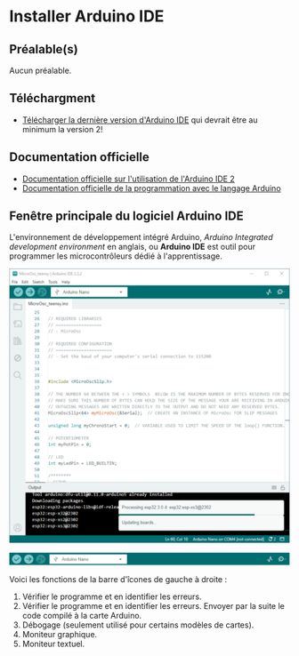 # Installer Arduino IDE

## Préalable(s)

Aucun préalable.

## Téléchargment

- [Télécharger la dernière version d'Arduino IDE](https://www.arduino.cc/en/software) qui devrait être au minimum la version 2!

## Documentation officielle

- [Documentation officielle sur l'utilisation de l'Arduino IDE 2](https://docs.arduino.cc/software/ide/)
- [Documentation officielle de la programmation avec le langage Arduino](https://docs.arduino.cc/programming/)


## Fenêtre principale du logiciel Arduino IDE

L'environnement de développement intégré Arduino, *Arduino Integrated development environment* en anglais, ou **Arduino IDE** est outil pour programmer les microcontrôleurs dédié à l'apprentissage.

![Fenêtre principale](arduino_ide_fenetre.svg)


![Barre d'icones](arduino_ide_barre.svg)

Voici les fonctions de la barre d'îcones de gauche à droite :
1. Vérifier le programme et en identifier les erreurs.
2. Vérifier le programme et en identifier les erreurs. Envoyer par la suite le code compilé à la carte Arduino.
3. Débogage (seulement utilisé pour certains modèles de cartes).
4. Moniteur graphique.
5. Moniteur textuel.
